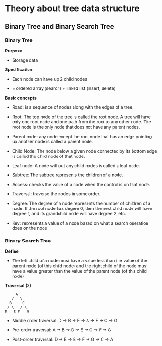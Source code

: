 # Theory about tree data structure

## Binary Tree and Binary Search Tree

### Binary Tree

**Purpose**

- Storage data

**Specification**:

- Each node can have up 2 child nodes

- = ordered array (search) + linked list (insert, delete)

**Basic concepts**

- Road: is a sequence of nodes along with the edges of a tree.

- Root: The top node of the tree is called the root node. A tree will have only one root node and one path from the root to any other node. The root node is the only node that does not have any parent nodes.

- Parent node: any node except the root node that has an edge pointing up another node is called a parent node.

- Child Node: The node below a given node connected by its bottom edge is called the child node of that node.

- Leaf node: A node without any child nodes is called a leaf node.

- Subtree: The subtree represents the children of a node.

- Access: checks the value of a node when the control is on that node.

- Traversal: traverse the nodes in some order.

- Degree: The degree of a node represents the number of children of a node. If the root node has degree 0, then the next child node will have degree 1, and its grandchild node will have degree 2, etc.

- Key: represents a value of a node based on what a search operation does on the node

### Binary Search Tree

**Define**

- The left child of a node must have a value less than the value of the parent node (of this child node) and the right child of the node must have a value greater than the value of the parent node (of this child node)

**Traversal (3)**

         A
       /   \
      B     C
     / \   / \
    D   E F   G

- Middle order traversal:
  D → B → E → A → F → C → G

- Pre-order traversal:
  A → B → D → E → C → F → G

- Post-order traversal:
  D → E → B → F → G → C → A
